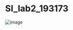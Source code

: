 # SI_lab2_193173
![image](https://user-images.githubusercontent.com/79991459/119273991-f242e880-bc0d-11eb-82c3-55fb656a5ad7.png)
